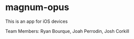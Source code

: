 # magnum-opus

This is an app for iOS devices

Team Members: Ryan Bourque, Joah Perrodin, Josh Corkill